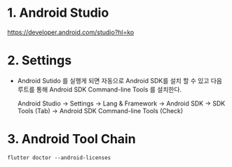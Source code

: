 # 1. Android Studio

https://developer.android.com/studio?hl=ko


# 2. Settings

* Android Sutido 를 실행게 되면 자동으로 Android SDK를 설치 할 수 있고 다음 루트를 통해 Android SDK Command-line Tools 를 설치한다.

  Android Studio -> Settings -> Lang & Framework ->  Android SDK -> SDK Tools (Tab)
  -> Android SDK Command-line Tools (Check)


# 3. Android Tool Chain

```shell
flutter doctor --android-licenses  
```
